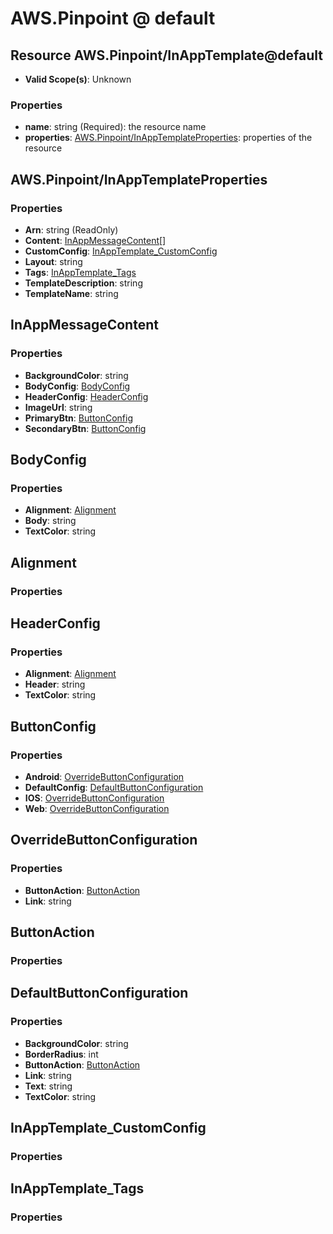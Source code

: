 # AWS.Pinpoint @ default

## Resource AWS.Pinpoint/InAppTemplate@default
* **Valid Scope(s)**: Unknown
### Properties
* **name**: string (Required): the resource name
* **properties**: [AWS.Pinpoint/InAppTemplateProperties](#awspinpointinapptemplateproperties): properties of the resource

## AWS.Pinpoint/InAppTemplateProperties
### Properties
* **Arn**: string (ReadOnly)
* **Content**: [InAppMessageContent](#inappmessagecontent)[]
* **CustomConfig**: [InAppTemplate_CustomConfig](#inapptemplatecustomconfig)
* **Layout**: string
* **Tags**: [InAppTemplate_Tags](#inapptemplatetags)
* **TemplateDescription**: string
* **TemplateName**: string

## InAppMessageContent
### Properties
* **BackgroundColor**: string
* **BodyConfig**: [BodyConfig](#bodyconfig)
* **HeaderConfig**: [HeaderConfig](#headerconfig)
* **ImageUrl**: string
* **PrimaryBtn**: [ButtonConfig](#buttonconfig)
* **SecondaryBtn**: [ButtonConfig](#buttonconfig)

## BodyConfig
### Properties
* **Alignment**: [Alignment](#alignment)
* **Body**: string
* **TextColor**: string

## Alignment
### Properties

## HeaderConfig
### Properties
* **Alignment**: [Alignment](#alignment)
* **Header**: string
* **TextColor**: string

## ButtonConfig
### Properties
* **Android**: [OverrideButtonConfiguration](#overridebuttonconfiguration)
* **DefaultConfig**: [DefaultButtonConfiguration](#defaultbuttonconfiguration)
* **IOS**: [OverrideButtonConfiguration](#overridebuttonconfiguration)
* **Web**: [OverrideButtonConfiguration](#overridebuttonconfiguration)

## OverrideButtonConfiguration
### Properties
* **ButtonAction**: [ButtonAction](#buttonaction)
* **Link**: string

## ButtonAction
### Properties

## DefaultButtonConfiguration
### Properties
* **BackgroundColor**: string
* **BorderRadius**: int
* **ButtonAction**: [ButtonAction](#buttonaction)
* **Link**: string
* **Text**: string
* **TextColor**: string

## InAppTemplate_CustomConfig
### Properties

## InAppTemplate_Tags
### Properties


